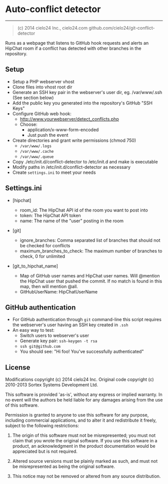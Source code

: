 # Auto-conflict detector
----
> (c) 2014 cielo24 Inc., cielo24.com
> github.com/cielo24/git-conflict-detector

Runs as a webpage that listens to GitHub hook requests and alerts an HipChat room if a conflict has detected with other branches in the repository.

## Setup

  - Setup a PHP webserver vhost
  - Clone files into vhost root dir
  - Generate an SSH key pair in the webserver's user dir, eg. /var/www/.ssh (See section below)
  - Add the public key you generated into the repository's GitHub "SSH Keys"
  - Configure GitHub web hook:
    - http://www.yourwebserver/detect_conflicts.php
    - Choose:
      - application/x-www-form-encoded
      - Just push the event
  - Create directories and grant write permissions (chmod 750)
    - `/var/www/.logs`
    - `/var/www/.cache`
    - `/var/www/.queue`
  - Copy ./etc/init.d/conflict-detector to /etc/init.d and make is executable
  - Modify paths in /etc/init.d/conflict-detector as necessary
  - Create `settings.ini` to meet your needs

## Settings.ini

  - [hipchat]
    - room_id: The HipChat API id of the room you want to post into
    - token: The HipChat API token
    - name: The name of the "user" posting in the room

  - [git]
    - ignore_branches: Comma separated list of branches that should not be checked for conflicts
    - maximum_branches_to_check: The maximum number of branches to check, 0 for unlimited

  - [git_to_hipchat_name]
    - Map of GitHub user names and HipChat user names. Will @mention the HipChat user that pushed the commit. If no match is found in this map, then will mention @all.
    - GitHubUserName: HipChatUserName

## GitHub authentication

  - For GitHub authentication through `git` command-line this script requires the webserver's user having an SSH key created in `.ssh`
  - An easy way to test:
    - Switch users to webserver's user
    - Generate key pair: `ssh-keygen -t rsa`
    - `ssh git@github.com`
    - You should see: "Hi foo! You've successfully authenticated"

## License

Modifications copyright (c) 2014 cielo24 Inc.
Original code copyright (c) 2010-2013 Sortex Systems Development Ltd.

This software is provided 'as-is', without any express or implied
warranty. In no event will the authors be held liable for any damages
arising from the use of this software.

Permission is granted to anyone to use this software for any purpose,
including commercial applications, and to alter it and redistribute it
freely, subject to the following restrictions:

   1. The origin of this software must not be misrepresented; you must not
   claim that you wrote the original software. If you use this software
   in a product, an acknowledgment in the product documentation would be
   appreciated but is not required.

   2. Altered source versions must be plainly marked as such, and must not be
   misrepresented as being the original software.

   3. This notice may not be removed or altered from any source
   distribution.
